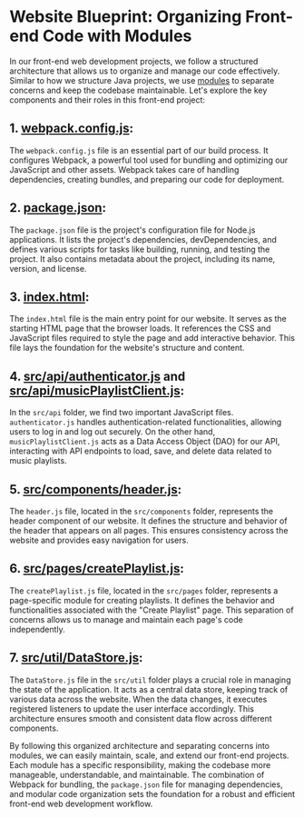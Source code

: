 
# Website Blueprint: Organizing Front-end Code with Modules

In our front-end web development projects, we follow a structured architecture that allows us to organize and manage our code effectively. Similar to how we structure Java projects, we use [modules](https://developer.mozilla.org/en-US/docs/Web/JavaScript/Guide/Modules) to separate concerns and keep the codebase maintainable. Let's explore the key components and their roles in this front-end project:

## 1. [webpack.config.js](webpack.config.md):
The `webpack.config.js` file is an essential part of our build process. It configures Webpack, a powerful tool used for bundling and optimizing our JavaScript and other assets. Webpack takes care of handling dependencies, creating bundles, and preparing our code for deployment.

## 2. [package.json](package.md):
The `package.json` file is the project's configuration file for Node.js applications. It lists the project's dependencies, devDependencies, and defines various scripts for tasks like building, running, and testing the project. It also contains metadata about the project, including its name, version, and license.

## 3. [index.html](./static_assets/index.md):
The `index.html` file is the main entry point for our website. It serves as the starting HTML page that the browser loads. It references the CSS and JavaScript files required to style the page and add interactive behavior. This file lays the foundation for the website's structure and content.

## 4. [src/api/authenticator.js](./src/api/authenticator.md) and [src/api/musicPlaylistClient.js](./src/api/musicPlaylistClient.md):
In the `src/api` folder, we find two important JavaScript files. `authenticator.js` handles authentication-related functionalities, allowing users to log in and log out securely. On the other hand, `musicPlaylistClient.js` acts as a Data Access Object (DAO) for our API, interacting with API endpoints to load, save, and delete data related to music playlists.

## 5. [src/components/header.js](./src/components/header.md):
The `header.js` file, located in the `src/components` folder, represents the header component of our website. It defines the structure and behavior of the header that appears on all pages. This ensures consistency across the website and provides easy navigation for users.

## 6. [src/pages/createPlaylist.js](./src/pages/createPlaylist.md):
The `createPlaylist.js` file, located in the `src/pages` folder, represents a page-specific module for creating playlists. It defines the behavior and functionalities associated with the "Create Playlist" page. This separation of concerns allows us to manage and maintain each page's code independently.

## 7. [src/util/DataStore.js](./src/util/DataStore.md):
The `DataStore.js` file in the `src/util` folder plays a crucial role in managing the state of the application. It acts as a central data store, keeping track of various data across the website. When the data changes, it executes registered listeners to update the user interface accordingly. This architecture ensures smooth and consistent data flow across different components.

By following this organized architecture and separating concerns into modules, we can easily maintain, scale, and extend our front-end projects. Each module has a specific responsibility, making the codebase more manageable, understandable, and maintainable. The combination of Webpack for bundling, the `package.json` file for managing dependencies, and modular code organization sets the foundation for a robust and efficient front-end web development workflow.
